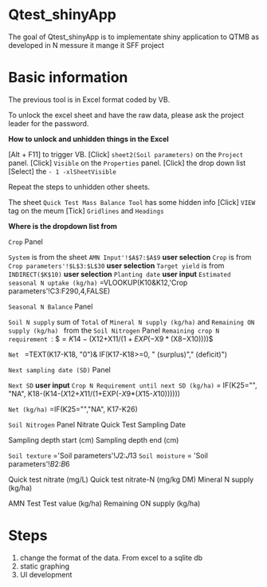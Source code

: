 # Qtest_shinyApp

<!-- badges: start -->
<!-- badges: end -->

The goal of Qtest_shinyApp is to implementate shiny application to QTMB as developed in N messure it mange it SFF project

# Basic information

The previous tool is in Excel format coded by VB. 

To unlock the excel sheet and have the raw data, please ask the project leader for the password. 

**How to unlock and unhidden things in the Excel**

[Alt + F11] to trigger VB. 
[Click] `sheet2(Soil parameters)` on the `Project` panel. 
[Click] `Visible` on the `Properties` panel.
[Click] the drop down list 
[Select] the `- 1 -xlSheetVisible`

Repeat the steps to unhidden other sheets. 

The sheet `Quick Test Mass Balance Tool` has some hidden info
[Click] `VIEW` tag on the meum
[Tick] `Gridlines` and `Headings`


**Where is the dropdown list from**

`Crop` Panel

`System` is from the sheet `AMN Input'!$A$7:$A$9` **user selection**
`Crop` is from `Crop parameters'!$L$3:$L$30` **user selection**
`Target yield` is from `INDIRECT($K$10)` **user selection**
`Planting date` **user input**
`Estimated seasonal N uptake (kg/ha)` =VLOOKUP(K10&K12,'Crop parameters'!C3:F290,4,FALSE)

`Seasonal N Balance` Panel 

`Soil N supply` sum of `Total` of `Mineral N supply (kg/ha)` and `Remaining ON supply (kg/ha) ` from the `Soil Nitrogen` Panel
`Remaining crop N requirement `:
  $$=K14-($X$12+$X$11/(1+EXP(-$X$9*($X$8-$X$10))))$$
  


`Net `
=TEXT(K17-K18, "0")& IF(K17-K18>=0, " (surplus)"," (deficit)")


`Next sampling date (SD)` Panel

`Next SD` **user input**
`Crop N Requirement until next SD (kg/ha)` = IF(K25="", "NA",    K18-(K14-($X$12+$X$11/(1+EXP(-$X$9*($X$15-$X$10))))))

`Net (kg/ha)` =IF(K25="","NA", K17-K26)


`Soil Nitrogen` Panel
Nitrate Quick Test 
Sampling Date

Sampling depth start (cm)
Sampling depth end (cm)

`Soil texture` ='Soil parameters'!$J$2:$J$13
`Soil moisture` = 'Soil parameters'!$B$2:$B$6

Quick test nitrate (mg/L)
Quick test nitrate-N (mg/kg DM)
Mineral N supply (kg/ha)

AMN Test
Test value (kg/ha) 
Remaining ON supply (kg/ha) 

# Steps

1. change the format of the data. From excel to a sqlite db
2. static graphing
3. UI development





